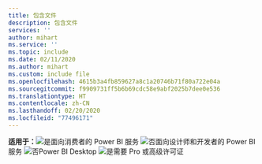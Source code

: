 ```yaml
---
title: 包含文件
description: 包含文件
services: ''
author: mihart
ms.service: ''
ms.topic: include
ms.date: 02/11/2020
ms.author: mihart
ms.custom: include file
ms.openlocfilehash: 4615b3a4fb859627a8c1a20746b71f80a722e04a
ms.sourcegitcommit: f9909731ff5b6b69cdc58e9abf2025b7dee0e536
ms.translationtype: HT
ms.contentlocale: zh-CN
ms.lasthandoff: 02/20/2020
ms.locfileid: "77496171"
---
```

<Token>**适用于：**![是](media/yes.png)面向消费者的 Power BI 服务 ![否](media/no.png)面向设计师和开发者的 Power BI 服务 ![否](media/no.png)Power BI Desktop ![是](media/yes.png)需要 Pro 或高级许可证</Token>